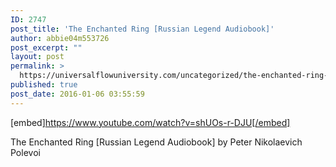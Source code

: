 ```yaml
---
ID: 2747
post_title: 'The Enchanted Ring [Russian Legend Audiobook]'
author: abbie04m553726
post_excerpt: ""
layout: post
permalink: >
  https://universalflowuniversity.com/uncategorized/the-enchanted-ring-russian-legend-audiobook/
published: true
post_date: 2016-01-06 03:55:59
---
```

[embed]https://www.youtube.com/watch?v=shUOs-r-DJU[/embed]<br>
<p>The Enchanted Ring [Russian Legend Audiobook] by Peter Nikolaevich Polevoi</p>